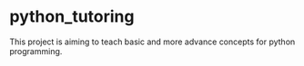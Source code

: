 # python_tutoring
This project is aiming to teach basic and more advance concepts for python programming. 
